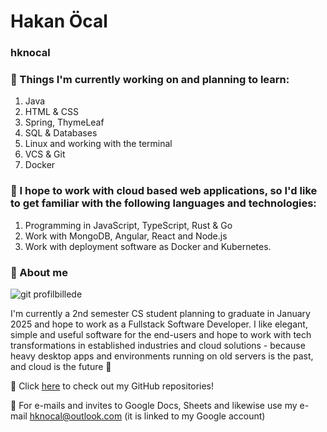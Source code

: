# Hakan Öcal
### hknocal
### 📖 Things I'm currently working on and planning to learn:
1. Java
2. HTML & CSS
3. Spring, ThymeLeaf
4. SQL & Databases
5. Linux and working with the terminal
6. VCS & Git
7. Docker
### :whale: I hope to work with cloud based web applications, so I'd like to get familiar with the following languages and technologies:
1. Programming in JavaScript, TypeScript, Rust & Go
2. Work with MongoDB, Angular, React and Node.js
3. Work with deployment software as Docker and Kubernetes. 

### 👤 About me

![git profilbillede](https://user-images.githubusercontent.com/112850166/215467839-1fccb204-fc69-4199-a530-421b670cfe46.jpg)

I'm currently a 2nd semester CS student planning to graduate in January 2025 and hope to work as a Fullstack Software Developer. I like elegant, simple and useful software for the end-users and hope to work with tech transformations in established industries and cloud solutions - because heavy desktop apps and environments running on old servers is the past, and cloud is the future :rocket:

🔗 Click [here](https://github.com/hknocal?tab=repositories) to check out my GitHub repositories!

📧 For e-mails and invites to Google Docs, Sheets and likewise use my e-mail <hknocal@outlook.com> (it is linked to my Google account)

